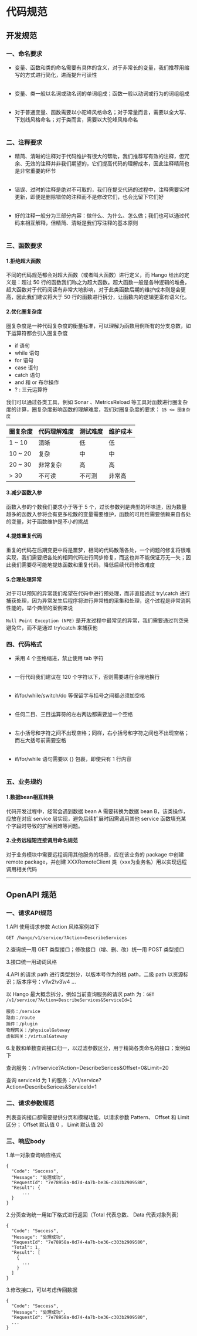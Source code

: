 # 代码规范

## 开发规范

### 一、命名要求

- 变量、函数和类的命名需要有具体的含义，对于非常长的变量，我们推荐用缩写的方式进行简化，进而提升可读性<br><br>

- 变量、类一般以名词或动名词的单词组成；函数一般以动词或行为的词组组成<br><br>

- 对于普通变量、函数需要以小驼峰风格命名；对于常量而言，需要以全大写、下划线风格命名；对于类而言，需要以大驼峰风格命名<br><br>

### 二、注释要求

- 精简、清晰的注释对于代码维护有很大的帮助，我们推荐写有效的注释，但冗余、无效的注释并非我们期望的，它们提高代码的理解成本，因此注释精简也是非常重要的环节<br><br>

- 错误、过时的注释是绝对不可取的，我们在提交代码的过程中，注释需要实时更新，即便是删除错位的注释而不是修改它们，也会比留下它们好<br><br>

- 好的注释一般分为三部分内容：做什么、为什么、怎么做；我们也可以通过代码来相互解释，但精简、清晰是我们写注释的基本原则<br><br>

### 三、函数要求

#### 1.拒绝超大函数

不同的代码规范都会对超大函数（或者叫大函数）进行定义，而 Hango 给出的定义是：超过 50 行的函数我们称之为超大函数。超大函数一般是各种逻辑的堆叠，超大函数对于代码阅读有非常大地影响，对于此类函数后期的维护成本则是会更高，因此我们建议将大于 50 行的函数进行拆分，让函数内的逻辑更富有语义化。

#### 2.优化圈复杂度

圈复杂度是一种代码复杂度的衡量标准，可以理解为函数用例所有的分支总数，如下运算符都会引入圈复杂度

- if 语句
- while 语句
- for 语句
- case 语句
- catch 语句
- and 和 or 布尔操作
- ? : 三元运算符

我们可以通过各类工具，例如 Sonar 、MetricsReload 等工具对函数进行圈复杂度的计算，圈复杂度影响函数的理解难度，我们对圈复杂度的要求： `15 <= 圈复杂度`

| 圈复杂度    | 代码理解难度 | 测试难度 | 维护成本 |
|---------|--------|------|------|
| 1 ~ 10  | 清晰     | 低    | 低    |
| 10 ~ 20 | 复杂     | 中    | 中    |
| 20 ~ 30 | 非常复杂   | 高    | 高    |
| > 30    | 不可读    | 不可测  | 非常高  |

#### 3.减少函数入参

函数入参的个数我们要求小于等于 5 个，过长参数列是典型的坏味道，因为数量越多的函数入参将会有更多松散的变量需要维护，函数的可用性需要依赖来自各处的变量，对于函数维护是不小的挑战

#### 4.提炼重复代码

重复的代码在后期变更中将是噩梦，相同的代码散落各处，一个问题的修复将很难实现，我们需要把各处的相同代码进行同步修复，而这也并不能保证万无一失；因此我们需要尽可能地提炼函数和重复代码，降低后续代码修改难度

#### 5.合理处理异常

对于可以预知的异常我们希望在代码中进行预处理，而非直接通过 try\catch 进行捕获处理，因为异常发生后程序将进行异常栈的采集和处理，这个过程是非常消耗性能的，举个典型的案例来说

`Null Point Exception (NPE)` 是开发过程中最常见的异常，我们需要通过判空来避免它，而不是通过 try\catch 来捕获他


### 四、代码格式

- 采用 4 个空格缩进，禁止使用 tab 字符<br><br>

- 一行代码我们建议在 120 个字符以下，否则需要进行合理地换行<br><br>

- if/for/while/switch/do 等保留字与括号之间都必须加空格<br><br>

- 任何二目、三目运算符的左右两边都需要加一个空格<br><br>

- 左小括号和字符之间不出现空格；同样，右小括号和字符之间也不出现空格；而左大括号前需要空格<br><br>

- if/for/while 语句需要以 {} 包裹，即使只有 1 行内容<br><br>

### 五、业务规约

#### 1.数据bean相互转换

代码开发过程中，经常会遇到数据 bean A 需要转换为数据 bean B，该类操作，应放在对应 service 层实现，避免后续扩展时因需调用其他 service 函数填充某个字段时导致的扩展困难等问题。

#### 2.业务远程短连接调用命名规范

对于业务模块中需要远程调用其他服务的场景，应在该业务的 package 中创建 remote package，并创建 XXXRemoteClient 类（xxx为业务名）用以实现远程调用相关代码


---

## OpenAPI 规范

### 一、请求API规范

1.API 使用请求参数 Action 风格案例如下

```
GET /hango/v1/service/?Action=DescribeServices
```

2.查询统一用 GET 类型接口；修改接口（增、删、改）统一用 POST 类型接口

3.接口统一用动词风格

4.API 的请求 path 进行类型划分，以版本号作为的根 path，二级 path 以资源标识；版本序号：v1\v2\v3\v4 ...

以 Hango 最大概念拆分，例如当前查询服务的请求 path 为：`GET /v1/service/?Action=DescribeServices&ServiceId=1`
```
服务：/service
路由：/route
插件：/plugin
物理网关：/physicalGateway
虚拟网关：/virtualGateway
```

6.复数和单数查询接口归一，以过滤参数区分，用于精简各类命名的接口；案例如下

查询服务：/v1/service?Action=DescribeSerices&Offset=0&Limit=20

查询 serviceId 为 1 的服务：/v1/service?Action=DescribeSerices&ServiceId=1

### 二、请求参数规范

列表查询接口都需要提供分页和模糊功能，以请求参数 Pattern、 Offset 和 Limit 区分； Offset 默认值 0 ， Limit 默认值 20


### 三、响应body

1.单一对象查询响应格式

```
{
  "Code": "Success",
  "Message": "处理成功",
  "RequestId": "7e78958a-0d74-4a7b-be36-c303b2909580",
  "Result": {
      ...
  }
}
```

2.分页查询统一用如下格式进行返回（Total 代表总数、 Data 代表对象列表）

```
{
  "Code": "Success",
  "Message": "处理成功",
  "RequestId": "7e78958a-0d74-4a7b-be36-c303b2909580",
  "Total": 1,
  "Result": [
    {
      ...
    }
  ]
}
```

3.修改接口，可以考虑传回数据

```
{
  "Code": "Success",
  "Message": "处理成功",
  "RequestId": "7e78958a-0d74-4a7b-be36-c303b2909580",
  ...
}
```
